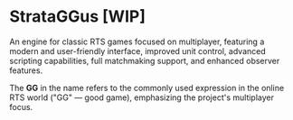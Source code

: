 
# StrataGGus [WIP]
An engine for classic RTS games focused on multiplayer, featuring a modern and user-friendly interface, improved unit control, advanced scripting capabilities, full matchmaking support, and enhanced observer features.

The **GG** in the name refers to the commonly used expression in the online RTS world ("GG" — good game), emphasizing the project's multiplayer focus.

